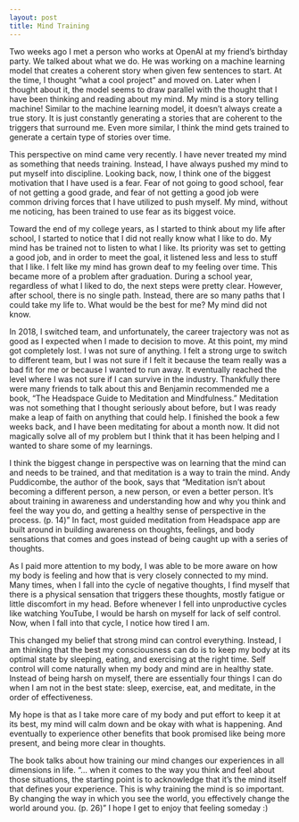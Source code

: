 ```yaml
---
layout: post
title: Mind Training
---
```


Two weeks ago I met a person who works at OpenAI at my friend’s birthday party. We talked about what we do. He was working on a machine learning model that creates a coherent story  when given few sentences to start. At the time, I thought “what a cool project” and moved on. Later when I thought about it, the model seems to draw parallel with the thought that I have been thinking and reading about my mind. My mind is a story telling machine! Similar to the machine learning model, it doesn’t always create a true story. It is just constantly generating a stories that are coherent to the triggers that surround me. Even more similar, I think the mind gets trained to generate a certain type of stories over time. 

This perspective on mind came very recently. I have never treated my mind as something that needs training. Instead, I have always pushed my mind to put myself into discipline. Looking back, now, I think one of the biggest motivation that I have used is a fear. Fear of not going to good school, fear of not getting a good grade, and fear of not getting a good job were common driving forces that I have utilized to push myself. My mind, without me noticing, has been trained to use fear as its biggest voice. 

Toward the end of my college years, as I started to think about my life after school, I started to notice that I did not really know what I like to do. My mind has be trained not to listen to what I like. Its priority was set to getting a good job, and in order to meet the goal, it listened less and less to stuff that I like. I felt like my mind has grown deaf to my feeling over time. 
This became more of a problem after graduation. During a school year, regardless of what I liked to do, the next steps were pretty clear. However, after school, there is no single path. Instead, there are so many paths that I could take my life to. What would be the best for me? My mind did not know. 

In 2018, I switched team, and unfortunately, the career trajectory was not as good as I expected when I made to decision to move. At this point, my mind got completely lost. I was not sure of anything. I felt a strong urge to switch to different team, but I was not sure if I felt it because the team really was a bad fit for me or because I wanted to run away. It eventually reached the level where I was not sure if I can survive in the industry. Thankfully there were many friends to talk about this and Benjamin recommended me a book, “The Headspace Guide to Meditation and Mindfulness.” Meditation was not something that I thought seriously about before, but I was ready make a leap of faith on anything that could help. I finished the book a few weeks back, and I have been meditating for about a month now. It did not magically solve all of my problem but I think that it has been helping and I wanted to share some of my learnings. 

I think the biggest change in perspective was on learning that the mind can and needs to be trained, and that meditation is a way to train the mind. Andy Puddicombe, the author of the book, says that “Meditation isn’t about becoming a different person, a new person, or even a better person. It’s about training in awareness and understanding how and why you think and feel the way you do, and getting a healthy sense of perspective in the process. (p. 14)” In fact, most guided meditation from Headspace app are built around in building awareness on thoughts, feelings, and body sensations that comes and goes instead of being caught up with a series of thoughts. 

As I paid more attention to my body, I was able to be more aware on how my body is feeling and how that is very closely connected to my mind. Many times, when I fall into the cycle of negative thoughts, I find myself that there is a physical sensation that triggers these thoughts, mostly fatigue or little discomfort in my head. Before whenever I fell into unproductive cycles like watching YouTube, I would be harsh on myself for lack of self control. Now, when I fall into that cycle, I notice how tired I am. 

This changed my belief that strong mind can control everything. Instead, I am thinking that the best my consciousness can do is to keep my body at its optimal state by sleeping, eating, and exercising at the right time. Self control will come naturally when my body and mind are in healthy state. Instead of being harsh on myself, there are essentially four things I can do when I am not in the best state: sleep, exercise, eat, and meditate, in the order of effectiveness. 

My hope is that as I take more care of my body and put effort to keep it at its best, my mind will calm down and be okay with what is happening. And eventually to experience other benefits that book promised like being more present, and being more clear in thoughts. 

The book talks about how training our mind changes our experiences in all dimensions in life. “... when it comes to the way you think and feel about those situations, the starting point is to acknowledge that it’s the mind itself that defines your experience. This is why training the mind is so important. By changing the way in which you see the world, you effectively change the world around you. (p. 26)” I hope I get to enjoy that feeling someday :) 







